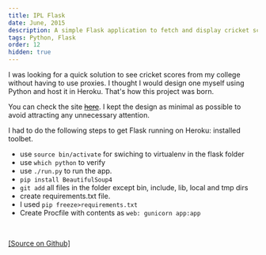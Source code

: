 ```yaml
---
title: IPL Flask
date: June, 2015
description: A simple Flask application to fetch and display cricket scores.
tags: Python, Flask
order: 12
hidden: true
---
```


I was looking for a quick solution to see cricket scores from my college without having to use proxies. I thought I would design one myself using Python and host it in Heroku. That's how this project was born.

You can check the site [~~here~~](http://ipl-flask.sivasubramanyam.me). I kept the design as minimal as possible to avoid attracting any unnecessary attention.

I had to do the following steps to get Flask running on Heroku: installed toolbet.

*   use `source bin/activate` for swiching to virtualenv in the flask folder
*   use `which python` to verify
*   use `./run.py` to run the app.
*   `pip install BeautifulSoup4`
*   `git add` all files in the folder except bin, include, lib, local and tmp dirs
*   create requirements.txt file.
*   I used `pip freeze>requirements.txt`
*   Create Procfile with contents as `web: gunicorn app:app`

<br>

[[Source on Github]](http://github.com/astronomersiva/IPLFlask/)
